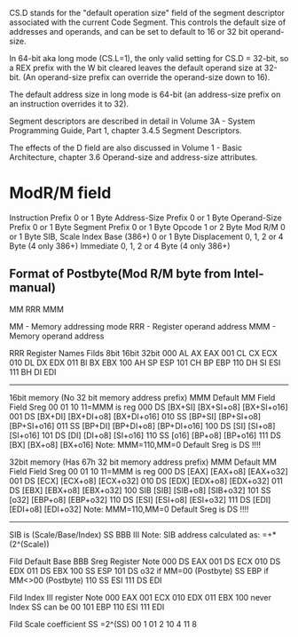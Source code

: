 CS.D stands for the "default operation size" field of the segment descriptor associated with the current Code Segment. This controls the default size of addresses and operands, and can be set to default to 16 or 32 bit operand-size.

In 64-bit aka long mode (CS.L=1), the only valid setting for CS.D = 32-bit, so a REX prefix with the W bit cleared leaves the default operand size at 32-bit. (An operand-size prefix can override the operand-size down to 16).

The default address size in long mode is 64-bit (an address-size prefix on an instruction overrides it to 32).

Segment descriptors are described in detail in Volume 3A - System Programming Guide, Part 1, chapter 3.4.5 Segment Descriptors.

The effects of the D field are also discussed in Volume 1 - Basic Architecture, chapter 3.6 Operand-size and address-size attributes.

# ModR/M field

Instruction Prefix                0 or 1 Byte
Address-Size Prefix               0 or 1 Byte
Operand-Size Prefix               0 or 1 Byte
Segment Prefix                    0 or 1 Byte
Opcode                            1 or 2 Byte
Mod R/M                           0 or 1 Byte
SIB, Scale Index Base (386+)      0 or 1 Byte
Displacement                      0, 1, 2 or 4 Byte (4 only 386+)
Immediate                         0, 1, 2 or 4 Byte (4 only 386+)

Format of Postbyte(Mod R/M byte from Intel-manual)
--------------------------------------------------
MM RRR MMM

MM  - Memory addressing mode
RRR - Register operand address
MMM - Memory operand address

RRR Register Names
Filds  8bit  16bit  32bit
000    AL     AX     EAX
001    CL     CX     ECX
010    DL     DX     EDX
011    Bl     BX     EBX
100    AH     SP     ESP
101    CH     BP     EBP
110    DH     SI     ESI
111    BH     DI     EDI

---

16bit memory (No 32 bit memory address prefix)
MMM   Default MM Field
Field Sreg     00        01          10             11=MMM is reg
000   DS       [BX+SI]   [BX+SI+o8]  [BX+SI+o16]
001   DS       [BX+DI]   [BX+DI+o8]  [BX+DI+o16]
010   SS       [BP+SI]   [BP+SI+o8]  [BP+SI+o16]
011   SS       [BP+DI]   [BP+DI+o8]  [BP+DI+o16]
100   DS       [SI]      [SI+o8]     [SI+o16]
101   DS       [DI]      [DI+o8]     [SI+o16]
110   SS       [o16]     [BP+o8]     [BP+o16]
111   DS       [BX]      [BX+o8]     [BX+o16]
Note: MMM=110,MM=0 Default Sreg is DS !!!!

32bit memory (Has 67h 32 bit memory address prefix)
MMM   Default MM Field
Field Sreg     00        01          10             11=MMM is reg
000   DS       [EAX]     [EAX+o8]    [EAX+o32]
001   DS       [ECX]     [ECX+o8]    [ECX+o32]
010   DS       [EDX]     [EDX+o8]    [EDX+o32]
011   DS       [EBX]     [EBX+o8]    [EBX+o32]
100   SIB      [SIB]     [SIB+o8]    [SIB+o32]
101   SS       [o32]     [EBP+o8]    [EBP+o32]
110   DS       [ESI]     [ESI+o8]    [ESI+o32]
111   DS       [EDI]     [EDI+o8]    [EDI+o32]
Note: MMM=110,MM=0 Default Sreg is DS !!!!

---

SIB is (Scale/Base/Index)
SS BBB III
Note: SIB address calculated as:
<sib address>=<Base>+<Index>*(2^(Scale))

Fild   Default Base
BBB    Sreg    Register   Note
000    DS      EAX
001    DS      ECX
010    DS      EDX
011    DS      EBX
100    SS      ESP
101    DS      o32        if MM=00 (Postbyte)
SS      EBP        if MM<>00 (Postbyte)
110    SS      ESI
111    DS      EDI

Fild  Index
III   register   Note
000   EAX
001   ECX
010   EDX
011   EBX
100              never Index SS can be 00
101   EBP
110   ESI
111   EDI

Fild Scale coefficient
SS   =2^(SS)
00   1
01   2
10   4
11   8
